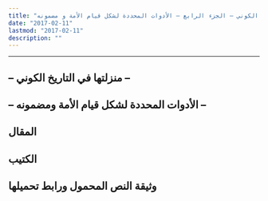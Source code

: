 ```yaml
---
title: "الصراعات في دار الإسلام.- منزلتها في التاريخ الكوني – الجزء الرابع – الأدوات المحددة لشكل قيام الأمة و مضمونه"
date: "2017-02-11"
lastmod: "2017-02-11"
description: ""
---
```

****

## **– منزلتها في التاريخ الكوني –**

## **– الأدوات المحددة لشكل قيام الأمة ومضمونه –**

## المقال

## الكتيب

## وثيقة النص المحمول ورابط تحميلها

###
